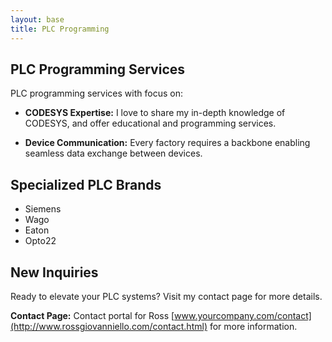 ```yaml
---
layout: base
title: PLC Programming
---
```


## PLC Programming Services

PLC programming services with focus on:

- **CODESYS Expertise:** I love to share my in-depth knowledge of CODESYS, and offer educational and programming services.

- **Device Communication:** Every factory requires a backbone enabling seamless data exchange between devices.

## Specialized PLC Brands

- Siemens
- Wago
- Eaton
- Opto22

## New Inquiries

Ready to elevate your PLC systems? Visit my contact page for more details.

**Contact Page:** Contact portal for Ross [www.yourcompany.com/contact](http://www.rossgiovanniello.com/contact.html) for more information.
